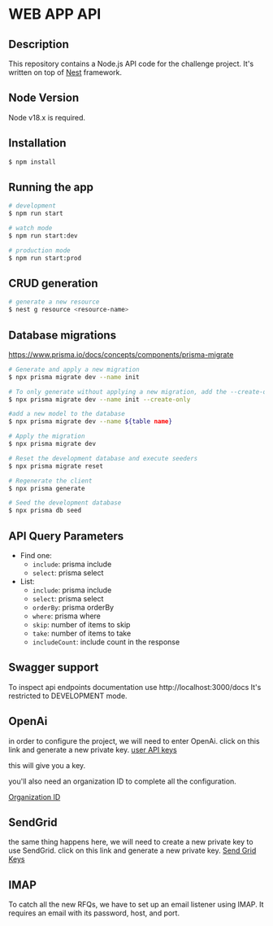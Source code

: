 # WEB APP API

## Description

This repository contains a Node.js API code for the challenge project. It's written on top of [Nest](https://github.com/nestjs/nest) framework.

## Node Version

Node v18.x is required.

## Installation

```bash
$ npm install
```

## Running the app

```bash
# development
$ npm run start

# watch mode
$ npm run start:dev

# production mode
$ npm run start:prod
```

## CRUD generation

```bash
# generate a new resource
$ nest g resource <resource-name>
```

## Database migrations

https://www.prisma.io/docs/concepts/components/prisma-migrate

```bash
# Generate and apply a new migration
$ npx prisma migrate dev --name init

# To only generate without applying a new migration, add the --create-only flag
$ npx prisma migrate dev --name init --create-only

#add a new model to the database
$ npx prisma migrate dev --name ${table name}

# Apply the migration
$ npx prisma migrate dev

# Reset the development database and execute seeders
$ npx prisma migrate reset

# Regenerate the client
$ npx prisma generate

# Seed the development database
$ npx prisma db seed
```

## API Query Parameters

- Find one:
  - `include`: prisma include
  - `select`: prisma select
- List:
  - `include`: prisma include
  - `select`: prisma select
  - `orderBy`: prisma orderBy
  - `where`: prisma where
  - `skip`: number of items to skip
  - `take`: number of items to take
  - `includeCount`: include count in the response

## Swagger support

To inspect api endpoints documentation use http://localhost:3000/docs
It's restricted to DEVELOPMENT mode.

## OpenAi

in order to configure the project, we will need to enter OpenAi.
click on this link and generate a new private key.
[user API keys](https://platform.openai.com/settings/profile?tab=api-keys)

this will give you a key.

you'll also need an organization ID to complete all the configuration.

[Organization ID](https://platform.openai.com/settings/organization/general)

## SendGrid

the same thing happens here, we will need to create a new private key to use SendGrid.
click on this link and generate a new private key.
[Send Grid Keys](https://platform.openai.com/settings/organization/general)

## IMAP

To catch all the new RFQs, we have to set up an email listener using IMAP.
It requires an email with its password, host, and port.
